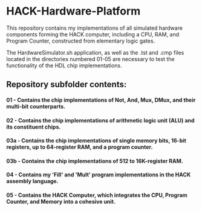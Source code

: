 # HACK-Hardware-Platform

This repository contains my implementations of all simulated hardware components forming the HACK computer, including a CPU, RAM, and Program Counter, constructed from elementary logic gates.

The HardwareSimulator.sh application, as well as the .tst and .cmp files located in the directories numbered 01-05 are necessary to test the functionality of the HDL chip implementations.

## Repository subfolder contents:
#### 01 - Contains the chip implementations of Not, And, Mux, DMux, and their multi-bit counterparts.

#### 02 - Contains the chip implementations of arithmetic logic unit (ALU) and its constituent chips.

#### 03a - Contains the chip implementations of single memory bits, 16-bit registers, up to 64-register RAM, and a program counter.

#### 03b - Contains the chip implementations of 512 to 16K-register RAM.

#### 04 - Contains my 'Fill' and 'Mult' program implementations in the HACK assembly language.

#### 05 - Contains the HACK Computer, which integrates the CPU, Program Counter, and Memory into a cohesive unit.

